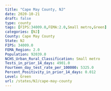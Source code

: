 ```yaml
---
title: "Cape May County, NJ"
date: 2020-10-21
draft: false
type: county
tags: [FIPS:34009.0,FEMA:2.0,Small metro,Green]
categories: [NJ]
County: Cape May County
State: NJ
FIPS: 34009.0
FEMA_Region: 2.0
Population: 92039.0
NCHS_Urban_Rural_Classification: Small metro
Tests_in_prior_14_days: 4901.0
Fourteen_day_test_rate_per_100000: 5325.0
Percent_Positivity_in_prior_14_days: 0.012
Level: Green
url: /states/NJ/cape-may-county
---
```



